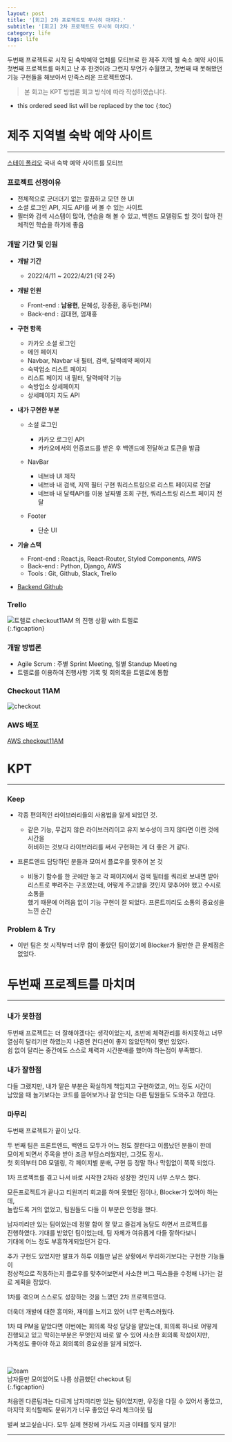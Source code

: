 ```yaml
---
layout: post
title: '[회고] 2차 프로젝트도 무사히 마치다.'
subtitle: '[회고] 2차 프로젝트도 무사히 마치다.'
category: life
tags: life
---
```


<!-- more -->

두번째 프로젝트로 시작 된 숙박예약 업체를 모티브로 한 제주 지역 별 숙소 예약 사이트  
첫번째 프로젝트를 마치고 난 후 한것이라 그런지 무언가 수월했고, 첫번째 때 못해봤던  
기능 구현들을 해보아서 만족스러운 프로젝트였다.  

> 본 회고는 KPT 방법론 회고 방식에 따라 작성하였습니다.  


* this ordered seed list will be replaced by the toc
{:toc}

# 제주 지역별 숙박 예약 사이트
---  

[스테이 폴리오](https://www.stayfolio.com/)
국내 숙박 예약 사이트를 모티브


### 프로젝트 선정이유  
- 전체적으로 군더더기 없는 깔끔하고 모던 한 UI  
- 소셜 로그인 API, 지도 API를 써 볼 수 있는 사이트  
- 필터와 검색 시스템이 많아, 연습을 해 볼 수 있고, 백엔드 모델링도 할 것이 많아 전체적인 학습을 하기에 좋음  


### 개발 기간 및 인원  
* __개발 기간__
  * 2022/4/11 ~ 2022/4/21 (약 2주)

* __개발 인원__  
  * Front-end : **남용현**, 문혜성, 장종환, 홍두현(PM)
  * Back-end : 김대현, 엄재홍

* __구현 항목__
  * 카카오 소셜 로그인  
  * 메인 페이지
  * Navbar, Navbar 내 필터, 검색, 달력예약 페이지
  * 숙박업소 리스트 페이지
  * 리스트 페이지 내 필터, 달력예약 기능
  * 숙방업소 상세페이지
  * 상세페이지 지도 API

* __내가 구현한 부분__
  * 소셜 로그인
    * 카카오 로그인 API  
    * 카카오에서의 인증코드를 받은 후 백엔드에 전달하고 토큰을 발급  

  * NavBar
    * 네브바 UI 제작
    * 네브바 내 검색, 지역 필터 구현 쿼리스트링으로 리스트 페이지로 전달
    * 네브바 내 달력API를 이용 날짜별 조회 구현, 쿼리스트링 리스트 페이지 전달

  * Footer
    * 단순 UI

* __기술 스택__
  * Front-end : React.js, React-Router, Styled Components, AWS  
  * Back-end : Python, Django, AWS  
  * Tools : Git, Github, Slack, Trello  

* [Backend Github](https://github.com/wecode-bootcamp-korea/31-2nd-checkout-11AM-backend)


### Trello
![트렐로](/assets/img/life/2022-04-24-life/trello.png)
checkout11AM 의 진행 상황 with 트렐로  
{:.figcaption}  

### 개발 방법론  
* Agile Scrum : 주별 Sprint Meeting, 일별 Standup Meeting  
* 트렐로를 이용하여 진행사항 기록 및 회의록을 트렐로에 통합   


### Checkout 11AM  
![checkout](/assets/img/life/2022-04-24-life/checkout11am.gif)  

### AWS 배포
[AWS checkout11AM](http://checkout11am.s3-website.ap-northeast-2.amazonaws.com/)

# KPT
---
### Keep  

* 각종 편의적인 라이브러리들의 사용법을 알게 되었던 것.  
  * 같은 기능, 무겁지 않은 라이브러리이고 유지 보수성이 크지 않다면 이런 것에 시간을  
  허비하는 것보다 라이브러리를 써서 구현하는 게 더 좋은 거 같다.  

* 프론트엔드 담당하던 분들과 모여서 플로우를 맞추어 본 것  
  * 비동기 함수를 한 곳에만 놓고 각 페이지에서 검색 필터를 쿼리로 보내면 받아  
  리스트로 뿌려주는 구조였는데, 어떻게 주고받을 것인지 맞추어야 했고 수시로 소통을  
  했기 때문에 어려움 없이 기능 구현이 잘 되었다. 프론트끼리도 소통의 중요성을 느낀 순간  


### Problem & Try  

* 이번 팀은 첫 시작부터 너무 합이 좋았던 팀이었기에 Blocker가 될만한 큰 문제점은 없었다.  

  
# 두번째 프로젝트를 마치며  
---  

### 내가 못한점  

두번째 프로젝트는 더 잘해야겠다는 생각이었는지, 초반에 체력관리를 하지못하고 너무  
열심히 달리기만 하였는지 나중엔 컨디션이 좋지 않았던적이 몇번 있었다.  
쉼 없이 달리는 중간에도 스스로 체력과 시간분배를 했어야 하는점이 부족했다.  

### 내가 잘한점  

다들 그랬지만, 내가 맡은 부분은 확실하게 책임지고 구현하였고, 어느 정도 시간이  
남았을 때 놀기보다는 코드를 뜯어보거나 잘 안되는 다른 팀원들도 도와주고 하였다.  

### 마무리  

두번째 프로젝트가 끝이 났다.  

두 번째 팀은 프론트엔드, 백엔드 모두가 어느 정도 잘한다고 이름났던 분들이 한데  
모이게 되면서 주목을 받아 조금 부담스러웠지만, 그것도 잠시..  
첫 회의부터 DB 모델링, 각 페이지별 분배, 구현 등 정말 하나 막힘없이 쭉쭉 되었다.  

1차 프로젝트를 겪고 나서 바로 시작한 2차라 성장한 것인지 너무 스무스 했다.  

모든프로젝트가 끝나고 티원끼리 회고를 하며 못했던 점이나, Blocker가 있어야 하는데,  
놀랍도록 거의 없었고, 팀원들도 다들 이 부분은 인정을 했다.  

남자끼리만 있는 팀이었는데 정말 합이 잘 맞고 즐겁게 농담도 하면서 프로젝트를  
진행하였다. 기대를 받았던 팀이었는데, 팀 자체가 여유롭게 다들 잘하다보니  
기대에 어느 정도 부흥하게되었던거 같다.  

추가 구현도 있었지만 발표가 하루 이틀만 남은 상황에서 무리하기보다는 구현한 기능들이  
정상적으로 작동하는지 플로우를 맞추어보면서 사소한 버그 픽스들을 수정해 나가는 걸로 
계획을 잡았다.  

1차를 겪으며 스스로도 성장하는 것을 느꼈던 2차 프로젝트였다.  

더욱더 개발에 대한 흥미와, 재미를 느끼고 있어 너무 만족스러웠다.  

1차 때 PM을 맡았다면 이번에는 회의록 작성 담당을 맡았는데, 회의록 하나로 어떻게  
진행되고 있고 막히는부분은 무엇인지 바로 알 수 있어 사소한 회의록 작성이지만,  
가독성도 좋아야 하고 회의록의 중요성을 알게 되었다.  

<br/>




![team](/assets/img/life/2022-04-24-life/team.jpg)  
남자들만 모여있어도 나름 상큼했던 checkout 팀  
{:.figcaption}  

처음엔 다른팀과는 다르게 남자끼리만 있는 팀이었지만, 우정을 다질 수 있어서 좋았고,  
마지막 회식할때도 분위기가 너무 좋았던 우리 체크아웃 팀  

벌써 보고싶습니다. 모두 실제 현장에 가서도 지금 이때를 잊지 말기!  

---  
